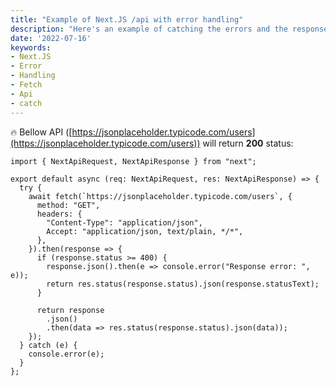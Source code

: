 ```yaml
---
title: "Example of Next.JS /api with error handling"
description: "Here's an example of catching the errors and the response from an API using Next.js 🚀"
date: '2022-07-16'
keywords:
- Next.JS
- Error
- Handling
- Fetch
- Api
- catch
---
```


🔥 Bellow API ([https://jsonplaceholder.typicode.com/users](https://jsonplaceholder.typicode.com/users)) will return **200** status:
```
import { NextApiRequest, NextApiResponse } from "next";

export default async (req: NextApiRequest, res: NextApiResponse) => {
  try {
    await fetch(`https://jsonplaceholder.typicode.com/users`, {
      method: "GET",
      headers: {
        "Content-Type": "application/json",
        Accept: "application/json, text/plain, */*",
      },
    }).then(response => {
      if (response.status >= 400) {
        response.json().then(e => console.error("Response error: ", e));
        return res.status(response.status).json(response.statusText);
      }

      return response
        .json()
        .then(data => res.status(response.status).json(data));
    });
  } catch (e) {
    console.error(e);
  }
};
```

